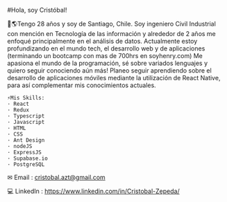 #Hola, soy Cristóbal!

🗿🌎Tengo 28 años y soy de Santiago, Chile. Soy ingeniero Civil Industrial con mención en Tecnología de las información y alrededor de 2 años me enfoqué principalmente en el análisis de datos. 
Actualmente estoy profundizando en el mundo tech, el desarrollo web y de aplicaciones (terminando un bootcamp con mas de 700hrs en soyhenry.com)
Me apasiona el mundo de la programación, sé sobre variados lenguajes y quiero seguir conociendo aún más! 
Planeo seguir aprendiendo sobre el desarrollo de aplicaciones móviles mediante la utilización de React Native, para así complementar mis conocimientos actuales.
```
⚡Mis Skills: 
· React
· Redux
· Typescript
· Javascript  
· HTML
· CSS
· Ant Design
· nodeJS
· ExpressJS
· Supabase.io
· PostgreSQL
```

✉ Email : cristobal.azt@gmail.com

💻 LinkedIn : https://www.linkedin.com/in/Cristobal-Zepeda/
